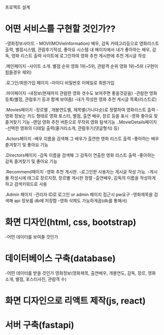 프로젝트 설계

# 어떤 서비스를 구현할 것인가??
-영화정보사이트 - MOVI(MOVieInformation)
배우, 감독 카테고리등으로 영화리스트 출력, 별점시스템, 관람후기작성, 좋아요 시스템
내 페이지에서 내가 좋아하는 배우, 감독, 영화 리스트 출력
사이트에 로그인하여 영화 추천 게시판에 추천 게시글 작성

.메인페이지
-사이트 소개. 별점 순위 영화 1위~5위, 관람객 순위 영화 1위~5위 (구현이 힘들경우 제외)

.로그인/회원가입 페이지
-아이디 비밀번호 이메일로 회원가입

.마이페이지
-내정보(현재까지 관람한 영화 갯수도 보여주면 좋을것같음)
-관람한 영화 등록(별점, 관람후기 등과 함께 보여줌)
-내가 작성한 영화 추천 게시글 목록(리스트로)

.Movies페이지
-장르별 , 개봉연도별, 제목별(가나다순)로 정렬하여 영화리스트 출력
-영화 정보는 카드 형태로 영화 포스터, 별점, 출연 배우, 장르 등을 표시
-영화 좋아요 및 즐겨찾기 기능
-랜덤 영화 추천 버튼으로 무작위 영화 탐색기능
..MovieDetails페이지
 -선택한 영화의 디테일 출력(줄거리소개, 관람후기(댓글형식) 등)

.Actors페이지
-배우 이름을 검색해 그 배우가 출연한 영화 리스트 출력
-좋아하는 배우 즐겨찾기 및 좋아요 기능

.Directors페이지
-감독 이름을 검색해 그 감독이 연출한 영화 리스트 출력
-좋아하는 감독 즐겨찾기 및 좋아요 기능

.Recommend페이지
-영화 추천 게시판.
-로그인한 사용자는 게시글 작성 가능. 
-게시물 작성시에 태그로 장르지정, 장르별 게시판 정렬
-출연배우, 감독의 이름을 작성하게 하고 검색키워드로 사용

.Admin 페이지
-관리자 ID로 로그인 or admin 페이지 접근시 pw요구
-영화제목을 검색해 api 정보를 db에 저장함
-영화 삭제도 가능하게끔(db를 통해서)

# 화면 디자인(html, css, bootstrap)
-어떤 데이터를 보여줄 것인가


# 데이터베이스 구축(database)
-어떤 데이터를 받을 것인가
영화정보(영화제목, 출연배우, 개봉연도, 감독, 장르, 영화소개, 별점, 포스터사진, 관람객 수)

# 화면 디자인으로 리액트 제작(js, react)
# 서버 구축(fastapi)